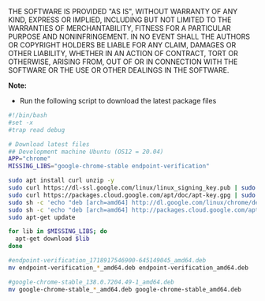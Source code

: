 THE SOFTWARE IS PROVIDED "AS IS", WITHOUT WARRANTY OF ANY KIND, EXPRESS OR IMPLIED, INCLUDING BUT NOT LIMITED TO THE WARRANTIES OF MERCHANTABILITY, FITNESS FOR A PARTICULAR PURPOSE AND NONINFRINGEMENT. IN NO EVENT SHALL THE AUTHORS OR COPYRIGHT HOLDERS BE LIABLE FOR ANY CLAIM, DAMAGES OR OTHER LIABILITY, WHETHER IN AN ACTION OF CONTRACT, TORT OR OTHERWISE, ARISING FROM, OUT OF OR IN CONNECTION WITH THE SOFTWARE OR THE USE OR OTHER DEALINGS IN THE SOFTWARE.

**Note:**

- Run the following script to download the latest package files

```bash linenums="1"
#!/bin/bash
#set -x
#trap read debug

# Download latest files
## Development machine Ubuntu (OS12 = 20.04)
APP="chrome"
MISSING_LIBS="google-chrome-stable endpoint-verification"

sudo apt install curl unzip -y
sudo curl https://dl-ssl.google.com/linux/linux_signing_key.pub | sudo apt-key add -
sudo curl https://packages.cloud.google.com/apt/doc/apt-key.gpg | sudo apt-key add -
sudo sh -c 'echo "deb [arch=amd64] http://dl.google.com/linux/chrome/deb/ stable main" >> /etc/apt/sources.list.d/google.list'
sudo sh -c 'echo "deb [arch=amd64] http://packages.cloud.google.com/apt endpoint-verification main" >> /etc/apt/sources.list.d/google.list'
sudo apt-get update

for lib in $MISSING_LIBS; do
  apt-get download $lib
done

#endpoint-verification_1718917546900-645149045_amd64.deb
mv endpoint-verification_*_amd64.deb endpoint-verification_amd64.deb

#google-chrome-stable_138.0.7204.49-1_amd64.deb
mv google-chrome-stable_*_amd64.deb google-chrome-stable_amd64.deb
```